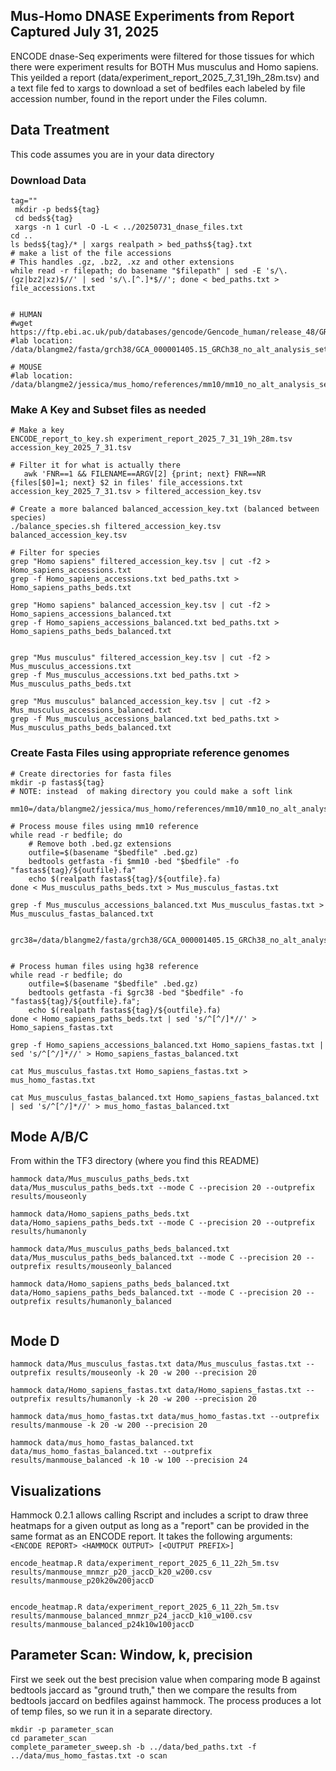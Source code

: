 ## Mus-Homo DNASE Experiments from Report Captured July 31, 2025

ENCODE dnase-Seq experiments were filtered for those tissues for which there were experiment results for BOTH Mus musculus and Homo sapiens. This yeilded a report (data/experiment_report_2025_7_31_19h_28m.tsv) and a text file fed to xargs to download a set of bedfiles each labeled by file accession number, found in the report under the Files column.


## Data Treatment
This code assumes you are in your data directory
### Download Data
```
tag=""
 mkdir -p beds${tag}
 cd beds${tag}
 xargs -n 1 curl -O -L < ../20250731_dnase_files.txt
cd ..
ls beds${tag}/* | xargs realpath > bed_paths${tag}.txt
# make a list of the file accessions
# This handles .gz, .bz2, .xz and other extensions
while read -r filepath; do basename "$filepath" | sed -E 's/\.(gz|bz2|xz)$//' | sed 's/\.[^.]*$//'; done < bed_paths.txt > file_accessions.txt


# HUMAN
#wget https://ftp.ebi.ac.uk/pub/databases/gencode/Gencode_human/release_48/GRCh38.p14.genome.fa.gz
#lab location: /data/blangme2/fasta/grch38/GCA_000001405.15_GRCh38_no_alt_analysis_set.fna

# MOUSE
#lab location: /data/blangme2/jessica/mus_homo/references/mm10/mm10_no_alt_analysis_set_ENCODE.fasta 

```

### Make A Key and Subset files as needed 
```
# Make a key
ENCODE_report_to_key.sh experiment_report_2025_7_31_19h_28m.tsv accession_key_2025_7_31.tsv

# Filter it for what is actually there
   awk 'FNR==1 && FILENAME==ARGV[2] {print; next} FNR==NR {files[$0]=1; next} $2 in files' file_accessions.txt accession_key_2025_7_31.tsv > filtered_accession_key.tsv

# Create a more balanced balanced_accession_key.txt (balanced between species)
./balance_species.sh filtered_accession_key.tsv balanced_accession_key.tsv

# Filter for species
grep "Homo sapiens" filtered_accession_key.tsv | cut -f2 > Homo_sapiens_accessions.txt
grep -f Homo_sapiens_accessions.txt bed_paths.txt > Homo_sapiens_paths_beds.txt

grep "Homo sapiens" balanced_accession_key.tsv | cut -f2 > Homo_sapiens_accessions_balanced.txt
grep -f Homo_sapiens_accessions_balanced.txt bed_paths.txt > Homo_sapiens_paths_beds_balanced.txt


grep "Mus musculus" filtered_accession_key.tsv | cut -f2 > Mus_musculus_accessions.txt
grep -f Mus_musculus_accessions.txt bed_paths.txt > Mus_musculus_paths_beds.txt

grep "Mus musculus" balanced_accession_key.tsv | cut -f2 > Mus_musculus_accessions_balanced.txt
grep -f Mus_musculus_accessions_balanced.txt bed_paths.txt > Mus_musculus_paths_beds_balanced.txt
```

### Create Fasta Files using appropriate reference genomes

```
# Create directories for fasta files
mkdir -p fastas${tag}
# NOTE: instead  of making directory you could make a soft link

mm10=/data/blangme2/jessica/mus_homo/references/mm10/mm10_no_alt_analysis_set_ENCODE.fasta 

# Process mouse files using mm10 reference
while read -r bedfile; do
    # Remove both .bed.gz extensions
    outfile=$(basename "$bedfile" .bed.gz)
    bedtools getfasta -fi $mm10 -bed "$bedfile" -fo "fastas${tag}/${outfile}.fa"
    echo $(realpath fastas${tag}/${outfile}.fa)
done < Mus_musculus_paths_beds.txt > Mus_musculus_fastas.txt

grep -f Mus_musculus_accessions_balanced.txt Mus_musculus_fastas.txt > Mus_musculus_fastas_balanced.txt


grc38=/data/blangme2/fasta/grch38/GCA_000001405.15_GRCh38_no_alt_analysis_set.fna


# Process human files using hg38 reference  
while read -r bedfile; do
    outfile=$(basename "$bedfile" .bed.gz)
    bedtools getfasta -fi $grc38 -bed "$bedfile" -fo "fastas${tag}/${outfile}.fa";
    echo $(realpath fastas${tag}/${outfile}.fa)
done < Homo_sapiens_paths_beds.txt | sed 's/^[^/]*//' > Homo_sapiens_fastas.txt

grep -f Homo_sapiens_accessions_balanced.txt Homo_sapiens_fastas.txt | sed 's/^[^/]*//' > Homo_sapiens_fastas_balanced.txt

cat Mus_musculus_fastas.txt Homo_sapiens_fastas.txt > mus_homo_fastas.txt

cat Mus_musculus_fastas_balanced.txt Homo_sapiens_fastas_balanced.txt | sed 's/^[^/]*//' > mus_homo_fastas_balanced.txt

```



## Mode A/B/C
From within the TF3 directory (where you find this README)

```
hammock data/Mus_musculus_paths_beds.txt data/Mus_musculus_paths_beds.txt --mode C --precision 20 --outprefix results/mouseonly

hammock data/Homo_sapiens_paths_beds.txt data/Homo_sapiens_paths_beds.txt --mode C --precision 20 --outprefix results/humanonly

hammock data/Mus_musculus_paths_beds_balanced.txt data/Mus_musculus_paths_beds_balanced.txt --mode C --precision 20 --outprefix results/mouseonly_balanced

hammock data/Homo_sapiens_paths_beds_balanced.txt data/Homo_sapiens_paths_beds_balanced.txt --mode C --precision 20 --outprefix results/humanonly_balanced


```


## Mode D

```
hammock data/Mus_musculus_fastas.txt data/Mus_musculus_fastas.txt --outprefix results/mouseonly -k 20 -w 200 --precision 20

hammock data/Homo_sapiens_fastas.txt data/Homo_sapiens_fastas.txt --outprefix results/humanonly -k 20 -w 200 --precision 20

hammock data/mus_homo_fastas.txt data/mus_homo_fastas.txt --outprefix results/manmouse -k 20 -w 200 --precision 20

hammock data/mus_homo_fastas_balanced.txt data/mus_homo_fastas_balanced.txt --outprefix results/manmouse_balanced -k 10 -w 100 --precision 24

```

## Visualizations
Hammock 0.2.1 allows calling Rscript and includes a script to draw three heatmaps for a given output as long as a "report" can be provided in the same format as an ENCODE report. It takes the following arguments: `<ENCODE REPORT> <HAMMOCK OUTPUT> [<OUTPUT PREFIX>]` 

```{bash}
encode_heatmap.R data/experiment_report_2025_6_11_22h_5m.tsv results/manmouse_mnmzr_p20_jaccD_k20_w200.csv results/manmouse_p20k20w200jaccD


encode_heatmap.R data/experiment_report_2025_6_11_22h_5m.tsv results/manmouse_balanced_mnmzr_p24_jaccD_k10_w100.csv results/manmouse_balanced_p24k10w100jaccD

```

## Parameter Scan: Window, k, precision
First we seek out the best precision value when comparing mode B against bedtools jaccard as "ground truth," then we compare the results from bedtools jaccard on bedfiles against hammock. The process produces a lot of temp files, so we run it in a separate directory.

```
mkdir -p parameter_scan
cd parameter_scan
complete_parameter_sweep.sh -b ../data/bed_paths.txt -f ../data/mus_homo_fastas.txt -o scan




```